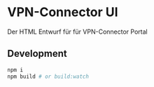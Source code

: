 # VPN-Connector UI

Der HTML Entwurf für für VPN-Connector Portal

## Development

```bash
npm i 
npm build # or build:watch 
```